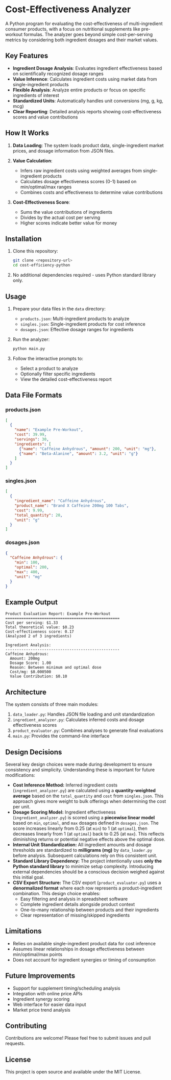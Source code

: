 # Cost-Effectiveness Analyzer

A Python program for evaluating the cost-effectiveness of multi-ingredient consumer products, with a focus on nutritional supplements like pre-workout formulas. The analyzer goes beyond simple cost-per-serving metrics by considering both ingredient dosages and their market values.

## Key Features

- **Ingredient Dosage Analysis**: Evaluates ingredient effectiveness based on scientifically recognized dosage ranges
- **Value Inference**: Calculates ingredient costs using market data from single-ingredient products
- **Flexible Analysis**: Analyze entire products or focus on specific ingredients of interest
- **Standardized Units**: Automatically handles unit conversions (mg, g, kg, mcg)
- **Clear Reporting**: Detailed analysis reports showing cost-effectiveness scores and value contributions

## How It Works

1. **Data Loading**: The system loads product data, single-ingredient market prices, and dosage information from JSON files.

2. **Value Calculation**:
   - Infers raw ingredient costs using weighted averages from single-ingredient products
   - Calculates dosage effectiveness scores (0-1) based on min/optimal/max ranges
   - Combines costs and effectiveness to determine value contributions

3. **Cost-Effectiveness Score**:
   - Sums the value contributions of ingredients
   - Divides by the actual cost per serving
   - Higher scores indicate better value for money

## Installation

1. Clone this repository:
   ```bash
   git clone <repository-url>
   cd cost-efficiency-python
   ```

2. No additional dependencies required - uses Python standard library only.

## Usage

1. Prepare your data files in the `data` directory:
   - `products.json`: Multi-ingredient products to analyze
   - `singles.json`: Single-ingredient products for cost inference
   - `dosages.json`: Effective dosage ranges for ingredients

2. Run the analyzer:
   ```bash
   python main.py
   ```

3. Follow the interactive prompts to:
   - Select a product to analyze
   - Optionally filter specific ingredients
   - View the detailed cost-effectiveness report

## Data File Formats

### products.json
```json
[
  {
    "name": "Example Pre-Workout",
    "cost": 39.99,
    "servings": 30,
    "ingredients": [
      {"name": "Caffeine Anhydrous", "amount": 200, "unit": "mg"},
      {"name": "Beta-Alanine", "amount": 3.2, "unit": "g"}
    ]
  }
]
```

### singles.json
```json
[
  {
    "ingredient_name": "Caffeine Anhydrous",
    "product_name": "Brand X Caffeine 200mg 100 Tabs",
    "cost": 9.99,
    "total_quantity": 20,
    "unit": "g"
  }
]
```

### dosages.json
```json
{
  "Caffeine Anhydrous": {
    "min": 100,
    "optimal": 200,
    "max": 400,
    "unit": "mg"
  }
}
```

## Example Output

```
Product Evaluation Report: Example Pre-Workout
==================================================
Cost per serving: $1.33
Total theoretical value: $0.23
Cost-effectiveness score: 0.17
(Analyzed 2 of 3 ingredients)

Ingredient Analysis:
--------------------------------------------------
Caffeine Anhydrous:
  Amount: 200mg
  Dosage Score: 1.00
  Reason: Between minimum and optimal dose
  Cost/mg: $0.000500
  Value Contribution: $0.10
```

## Architecture

The system consists of three main modules:

1. `data_loader.py`: Handles JSON file loading and unit standardization
2. `ingredient_analyzer.py`: Calculates inferred costs and dosage effectiveness scores
3. `product_evaluator.py`: Combines analyses to generate final evaluations
4. `main.py`: Provides the command-line interface

## Design Decisions

Several key design choices were made during development to ensure consistency and simplicity. Understanding these is important for future modifications:

-   **Cost Inference Method:** Inferred ingredient costs (`ingredient_analyzer.py`) are calculated using a **quantity-weighted average** based on the `total_quantity` and `cost` from `singles.json`. This approach gives more weight to bulk offerings when determining the cost per unit.
-   **Dosage Scoring Model:** Ingredient effectiveness (`ingredient_analyzer.py`) is scored using a **piecewise linear model** based on `min`, `optimal`, and `max` dosages defined in `dosages.json`. The score increases linearly from 0.25 (at `min`) to 1 (at `optimal`), then decreases linearly from 1 (at `optimal`) back to 0.25 (at `max`). This reflects diminishing returns or potential negative effects above the optimal dose.
-   **Internal Unit Standardization:** All ingredient amounts and dosage thresholds are standardized to **milligrams (mg)** by `data_loader.py` before analysis. Subsequent calculations rely on this consistent unit.
-   **Standard Library Dependency:** The project intentionally uses **only the Python standard library** to minimize setup complexity. Introducing external dependencies should be a conscious decision weighed against this initial goal.
-   **CSV Export Structure:** The CSV export (`product_evaluator.py`) uses a **denormalized format** where each row represents a product-ingredient combination. This design choice enables:
    - Easy filtering and analysis in spreadsheet software
    - Complete ingredient details alongside product context
    - One-to-many relationship between products and their ingredients
    - Clear representation of missing/skipped ingredients

## Limitations

- Relies on available single-ingredient product data for cost inference
- Assumes linear relationships in dosage effectiveness between min/optimal/max points
- Does not account for ingredient synergies or timing of consumption

## Future Improvements

- Support for supplement timing/scheduling analysis
- Integration with online price APIs
- Ingredient synergy scoring
- Web interface for easier data input
- Market price trend analysis

## Contributing

Contributions are welcome! Please feel free to submit issues and pull requests.

## License

This project is open source and available under the MIT License.
